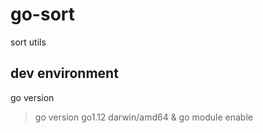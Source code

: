 # go-sort

sort utils

## dev environment

go version

> go version go1.12 darwin/amd64 & go module enable

